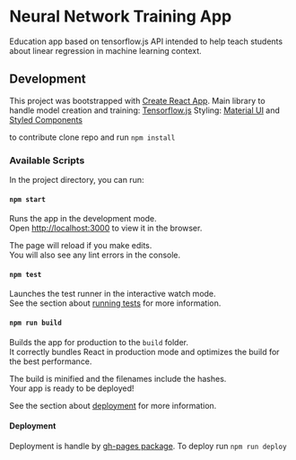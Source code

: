# Neural Network Training App 
Education app based on tensorflow.js API intended to help teach students about linear regression in machine learning context.


## Development

This project was bootstrapped with [Create React App](https://github.com/facebook/create-react-app). 
Main library to handle model creation and training: [Tensorflow.js](https://www.tensorflow.org/)
Styling: [Material UI](https://material-ui.com/) and [Styled Components](https://styled-components.com/)

to contribute clone repo and run `npm install`

### Available Scripts

In the project directory, you can run:

#### `npm start`

Runs the app in the development mode.\
Open [http://localhost:3000](http://localhost:3000) to view it in the browser.

The page will reload if you make edits.\
You will also see any lint errors in the console.

#### `npm test`

Launches the test runner in the interactive watch mode.\
See the section about [running tests](https://facebook.github.io/create-react-app/docs/running-tests) for more information.

#### `npm run build`

Builds the app for production to the `build` folder.\
It correctly bundles React in production mode and optimizes the build for the best performance.

The build is minified and the filenames include the hashes.\
Your app is ready to be deployed!

See the section about [deployment](https://facebook.github.io/create-react-app/docs/deployment) for more information.

#### Deployment
Deployment is handle by [gh-pages package](https://github.com/gitname/react-gh-pages). 
To deploy run 
`npm run deploy`

